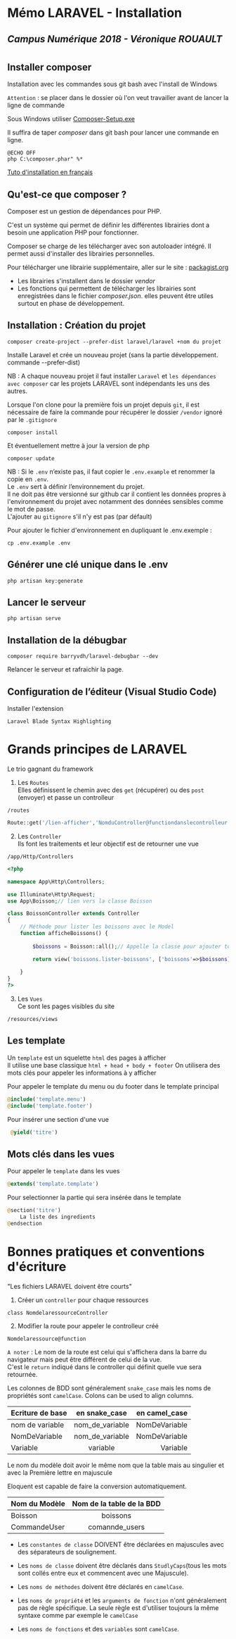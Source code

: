 # Mémo LARAVEL - Installation
## *Campus Numérique 2018 - Véronique ROUAULT*
#

## Installer composer
Installation avec les commandes sous git bash avec l'install de Windows

`Attention` : se placer dans le dossier où l'on veut travailler avant de lancer la ligne de commande

Sous Windows utiliser [Composer-Setup.exe](https://getcomposer.org/download/)

Il suffira de taper *composer* dans git bash pour lancer une commande en ligne.



```
@ECHO OFF
php C:\composer.phar" %*
```
[Tuto d'installation en français](https://www.formations-laravel.fr/articles/decouverte/2017-01-12-installation-d-un-projet-laravel-avec-windows.html)

## Qu'est-ce que composer ?

Composer est un gestion de dépendances pour PHP.

C'est un système qui permet de définir les différentes librairies dont a besoin une application PHP pour fonctionner.

Composer se charge de les télécharger avec son autoloader intégré.
Il permet aussi d'installer des librairies personnelles.

Pour télécharger une librairie supplémentaire, aller sur le site :   [packagist.org](https://packagist.org/)

* Les librairies s'installent dans le dossier *vendor*
* Les fonctions qui permettent de télécharger les librairies sont enregistrées dans le fichier *composer.json*. elles peuvent être utiles surtout en phase de développement.


## Installation : Création du projet
```
composer create-project --prefer-dist laravel/laravel +nom du projet
```
Installe Laravel et crée un nouveau projet (sans la partie développement. commande --prefer-dist)

NB : A chaque nouveau projet il faut installer `Laravel` et `les dépendances avec composer` car les projets LARAVEL sont indépendants les uns des autres.    

Lorsque l'on clone pour la première fois un projet depuis `git`, il est nécessaire de faire la commande pour récupérer le dossier `/vendor` ignoré par le `.gitignore`
```
composer install
```
Et éventuellement mettre à jour la version de php
```
composer update
```

NB : Si le `.env` n’existe pas, il faut copier le `.env.example` et renommer la copie en `.env`.    
Le `.env` sert à définir l’environnement du projet.     
Il ne doit pas être versionné sur github car il contient les données propres à l'environnement du projet avec notamment des données sensibles comme le mot de passe.    
L'ajouter au `gitignore` s'il n'y est pas (par défault)

Pour ajouter le fichier d'environnement en dupliquant le .env.exemple : 
```
cp .env.example .env
```
## Générer une clé unique dans le .env
```
php artisan key:generate
```
## Lancer le serveur
```
php artisan serve
```
## Installation de la débugbar
```
composer require barryvdh/laravel-debugbar --dev
```
Relancer le serveur et rafraichir la page.
## Configuration de l’éditeur (Visual Studio Code)
Installer l'extension
```
Laravel Blade Syntax Highlighting
```
# Grands principes de LARAVEL
Le trio gagnant du framework
1. Les `Routes`     
Elles définissent le chemin avec des `get` (récupérer) ou des `post` (envoyer) et passe un controlleur   

```
/routes
```
```php
Route::get('/lien-afficher','NomduController@functiondanslecontrolleur');
```
2. Les `Controller`     
Ils font les traitements et leur objectif est de retourner une vue
```
/app/Http/Controllers
```
```php
<?php

namespace App\Http\Controllers;

use Illuminate\Http\Request;
use App\Boisson;// lien vers la classe Boisson

class BoissonController extends Controller
{
    // Méthode pour lister les boissons avec le Model
    function afficheBoissons() {
        
        $boissons = Boisson::all();// Appelle la classe pour ajouter toutes les données

        return view('boissons.lister-boissons', ['boissons'=>$boissons]);// retourne la vue (avec . pour remplacer /) avec un paramètre passé
    
    }
}
?>
```
3. Les `Vues`       
Ce sont les pages visibles du site
```
/resources/views
```
## Les template
Un `template` est un squelette `html` des pages à afficher    
Il utilise une base classique `html + head + body + footer` 
On utilisera des mots clés pour appeler les informations à y afficher

Pour appeler le template du menu ou du footer dans le template principal
```php
@include('template.menu')
@include('template.footer')
```
Pour insérer une section d'une vue
```php
 @yield('titre')
 ```
## Mots clés dans les vues
Pour appeler le `template` dans les vues
```php
@extends('template.template')
```
Pour selectionner la partie qui sera insérée dans le template
```php
@section('titre')
    La liste des ingredients
@endsection
```
# Bonnes pratiques et conventions d'écriture
"Les fichiers LARAVEL doivent être courts"
1. Créer un `controller` pour chaque ressources
```
class NomdelaressourceController
```
2. Modifier la route pour appeler le controlleur créé
```
Nomdelaressource@function
```
`A noter` : Le nom de la route est celui qui s'affichera dans la barre du navigateur mais peut être différent de celui de la vue.   
C'est le `return` indiqué dans le controller qui définit quelle vue sera retournée.

Les colonnes de BDD sont généralement `snake_case` mais les noms de propriétés sont `camelCase`.
Colons can be used to align columns.

| Ecriture de base  |  en snake_case            |   en camel_case  |
| ----------------- |:-------------------------:| ----------------:|
| nom de variable   |  nom_de_variable          | NomDeVariable    |
| NomDeVariable     |  nom_de_variable          | NomDeVariable    |
|   Variable        |  variable                 | Variable         |

Le nom du modèle doit avoir le même nom que la table mais au singulier et avec la Première lettre en majuscule
 
Eloquent est capable de faire la conversion automatiquement.

| Nom du Modèle  | Nom de la table de la BDD | 
| -------------- |:-------------------------:|
| Boisson        | boissons                  |
| CommandeUser   | comannde_users            |

* Les `constantes de classe` DOIVENT être déclarées en majuscules avec des séparateurs de soulignement.

* Les `noms de classe` doivent être déclarés dans `StudlyCaps`(tous les mots sont collés entre eux et commencent avec une Majuscule).

* Les `noms de méthodes` doivent être déclarés en `camelCase`.

* Les `noms de propriété` et les `arguments de fonction` n'ont généralement pas de règle spécifique. La seule règle est d'utiliser toujours la même syntaxe comme par exemple le `camelCase`

* Les `noms de fonctions` et des `variables` sont `camelCase`. 

